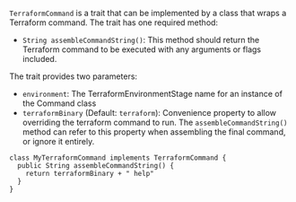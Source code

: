 `TerraformCommand` is a trait that can be implemented by a class that wraps a
Terraform command. The trait has one required method:

* `String assembleCommandString()`: This method should return the Terraform
  command to be executed with any arguments or flags included.

The trait provides two parameters:

* `environment`: The TerraformEnvironmentStage name for an instance of the
  Command class
* `terraformBinary` (Default: `terraform`): Convenience property to allow
  overriding the terraform command to run. The `assembleCommandString()`
  method can refer to this property when assembling the final command, or
  ignore it entirely.

```
class MyTerraformCommand implements TerraformCommand {
  public String assembleCommandString() {
    return terraformBinary + " help"
  }
}
